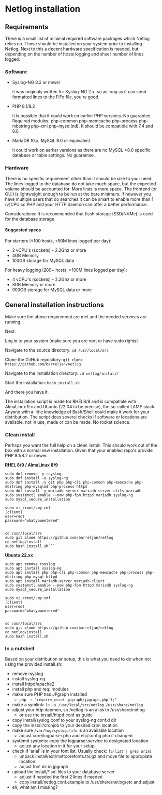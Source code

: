 # Netlog installation

## Requirements

There is a small list of minimal required software packages which Netlog
relies on. Those should be installed on your system prior to installing
Netlog. Next to this a decent hardware specification is needed, but
depending on the number of hosts logging and sheer number of lines logged.

### Software
- Syslog-NG 3.3 or newer

  It was originaly written for Syslog-NG 2.x, so as long as it can send
  formatted lines to the FiFo file, you're good.

- PHP 8.1/8.2

  It is possible that it could work on earlier PHP versions. No guarantee.
  Required modules: php-common php-memcache php-process php-mbstring
  php-xml php-mysql(nd). It should be compatible with 7.4 and 8.0.

- MariaDB 10.x, MySQL 8.0 or equivalent

  It could work on earlier versions as there are no MySQL >8.0 specific
  database or table settings. No guarantee.

### Hardware
There is no specific requirement other than it should be size to your need.
The lines logged to the database do not take much space, but the expected
volume should be accounted for. More lines is more space.
The frontend (or GUI) is lightweight enough to be run at the bare minimum.
If however you have multiple users that do searches it can be smart to
enable more than 1 (v)CPU so PHP and your HTTP daemon can offer a better
performance.

Considerations:
It is recommended that flash storage (SSD/NVMe) is used for the database
storage.

#### Suggested specs

For starters (<100 hosts, <50M lines logged per day):
- 2 vCPU's (sockets) - 2.2Ghz or more
- 4GB Memory
- 100GB storage for MySQL data

For heavy logging (200+ hosts, >100M lines logged per day):
- 4 vCPU's (sockets) - 2.2Ghz or more
- 8GB Memory or more
- 900GB storage for MySQL data or more

## General installation instructions

Make sure the above requirement are met and the needed services are running.

Next:

Log in to your system (make sure you are root or have sudo rights)<br />

Navigate to the source directory: ```cd /usr/local/src```<br />

Clone the GitHub repository: ```git clone https://github.com/barreljan/netlog``` <br />

Navigate to the installation directory: ```cd netlog/install/``` <br />

Start the installation: ```bash install.sh```

And there you have it. 

The installation script is made for RHEL8/9 and is compatible with 
AlmaLinux 9.x and Ubuntu (22.04 to be precise), the so-called LAMP stack.
Anyone with a little knowledge of Bash/Shell could make it work for your
distribution. The script does several checks if software or locations are 
available, not in use, made or can be made. No rocket science.

### Clean install

Perhaps you want the full help on a clean install. This should work out of 
the box with a normal new installation. Given that your enabled repo's provide 
PHP 8.1/8.2 or newer.

**RHEL 8/9 / AlmaLinux 8/9**

```
sudo dnf remove -y rsyslog
sudo dnf install -y syslog-ng
sudo dnf install -y git php php-cli php-common php-memcache php-mbstring php-mysqlnd php-process httpd
sudo dnf install -y mariadb-server mariadb-server-utils mariadb
sudo systemctl enable --now php-fpm httpd mariadb syslog-ng
sudo mysql_secure_installation

sudo vi /root/.my.cnf
[client]
user=root
password="whatyouentered"


cd /usr/local/src
sudo git clone https://github.com/barreljan/netlog
cd netlog/install
sudo bash install.sh```
```

**Ubuntu 22.xx**

```
sudo apt remove rsyslog
sudo apt install syslog-ng
sudo apt install php php-cli php-common php-memcache php-process php-mbstring php-mysql httpd
sudo apt install mariadb-server mariadb-client
sudo systemctl enable --now php-fpm httpd mariadb syslog-ng
sudo mysql_secure_installation

sudo vi /root/.my.cnf
[client]
user=root
password="whatyouentered"


cd /usr/local/src
sudo git clone https://github.com/barreljan/netlog
cd netlog/install
sudo bash install.sh

```

### In a nutshell

Based on your distribution or setup, this is what you need to do when not using the
provided install.sh:
- remove rsyslog
- install syslog-ng
- install httpd/apache2
- install php and req. modules
- make sure PHP has JPgraph installed
  - `php -r "require_once('jpgraph/jpgraph.php');"`
- make a symlink: `ln -s /usr/local/src/netlog /usr/share/netlog`
- adjust your http daemon, so /netlog is an alias to /usr/share/netlog
  - or use the install/httpd.conf as guide
- copy install/syslog.conf to your syslog-ng conf.d dir
- copy the install/cronjob to your desired cron location
- make sure `/var/log/syslog.fifo` is an available location
  - adjust core/logparser.php and etc/config.php if changed
- systemd systems: copy the logparser.service to designated location
  - adjust any location in it for your setup
- check if 'arial' is in your font list. Usually check: `fc-list | grep arial`
  - unpack install/ext/msttcorefonts.tar.gz and move file to appropiate
    location
  - adjust font dir in jpgraph
- upload the install/*.sql files to your database server
  - adjust if needed the first 2 lines if needed
  - copy install/netlog.conf.example to /usr/share/netlog/etc and adjust
- eh, what am I missing?


